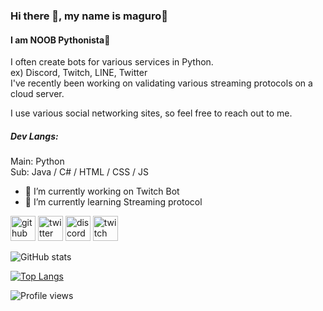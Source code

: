 
### Hi there 👋, my name is maguro🍣
#### I am NOOB Pythonista🐍

I often create bots for various services in Python.  
ex) Discord, Twitch, LINE, Twitter  
I've recently been working on validating various streaming protocols on a cloud server.  

I use various social networking sites, so feel free to reach out to me.  

##### Dev Langs: 
Main: Python  
Sub: Java / C# / HTML / CSS / JS

- 🔭 I’m currently working on Twitch Bot 
- 🌱 I’m currently learning Streaming protocol 


[<img src='https://cdn.jsdelivr.net/npm/simple-icons@3.0.1/icons/github.svg' alt='github' height='40'>](https://github.com/maguro869)  [<img src='https://cdn.jsdelivr.net/npm/simple-icons@3.0.1/icons/twitter.svg' alt='twitter' height='40'>](https://twitter.com/maguro869)  [<img src='https://cdn.jsdelivr.net/npm/simple-icons@3.0.1/icons/discord.svg' alt='discord' height='40'>](maguro#0869)  [<img src='https://cdn.jsdelivr.net/npm/simple-icons@3.0.1/icons/twitch.svg' alt='twitch' height='40'>](https://twitch.tv/maguro869)  

![GitHub stats](https://github-readme-stats.vercel.app/api?username=maguro869&show_icons=true&theme=tokyonight)  

[![Top Langs](https://github-readme-stats.vercel.app/api/top-langs/?username=maguro869&theme=tokyonight)](https://github.com/anuraghazra/github-readme-stats)

![Profile views](https://gpvc.arturio.dev/maguro869)  

